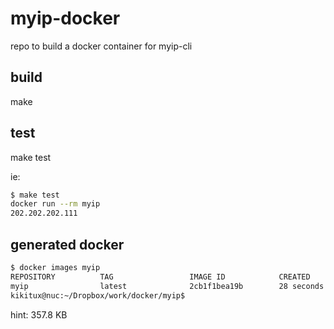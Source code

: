 # myip-docker
repo to build a docker container for myip-cli

## build

make

## test

make test

ie:
```bash
$ make test
docker run --rm myip
202.202.202.111
```

## generated docker 

```bash
$ docker images myip
REPOSITORY          TAG                 IMAGE ID            CREATED             SIZE
myip                latest              2cb1f1bea19b        28 seconds ago      357.8 kB
kikitux@nuc:~/Dropbox/work/docker/myip$ 

```

hint: 357.8 KB
